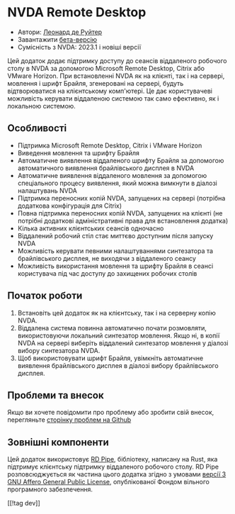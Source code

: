# NVDA Remote Desktop #

* Автори: [Леонард де Руйтер][1]
* Завантажити [бета-версію][2]
* Сумісність з NVDA: 2023.1 і новіші версії

Цей додаток додає підтримку доступу до сеансів віддаленого робочого столу в
NVDA за допомогою Microsoft Remote Desktop, Citrix або VMware Horizon.  При
встановленні NVDA як на клієнті, так і на сервері, мовлення і шрифт Брайля,
згенеровані на сервері, будуть відтворюватися на клієнтському комп'ютері.
Це дає користувачеві можливість керувати віддаленою системою так само
ефективно, як і локальною системою.

## Особливості

* Підтримка Microsoft Remote Desktop, Citrix і VMware Horizon
* Виведення мовлення та шрифту Брайля
* Автоматичне виявлення віддаленого шрифту Брайля за допомогою автоматичного
  виявлення брайлівського дисплея в NVDA
* Автоматичне виявлення віддаленого мовлення за допомогою спеціального
  процесу виявлення, який можна вимкнути в діалозі налаштувань NVDA
* Підтримка переносних копій NVDA, запущених на сервері (потрібна додаткова
  конфігурація для Citrix)
* Повна підтримка переносних копій NVDA, запущених на клієнті (не потрібні
  додаткові адміністративні права для встановлення додатка)
* Кілька активних клієнтських сеансів одночасно
* Віддалений робочий стіл стає миттєво доступним після запуску NVDA
* Можливість керувати певними налаштуваннями синтезатора та брайлівського
  дисплея, не виходячи з віддаленого сеансу
* Можливість використання мовлення та шрифту Брайля в сеансі користувача під
  час доступу до захищених робочих столів

## Початок роботи

1. Встановіть цей додаток як на клієнтську, так і на серверну копію NVDA.
1. Віддалена система повинна автоматично почати розмовляти, використовуючи
   локальний синтезатор мовлення. Якщо ні, в копії NVDA на сервері виберіть
   віддалений синтезатор мовлення у діалозі вибору синтезатора NVDA.
1. Щоб використовувати шрифт Брайля, увімкніть автоматичне виявлення
   брайлівського дисплея в діалозі вибору брайлівського дисплея.

## Проблеми та внесок

Якщо ви хочете повідомити про проблему або зробити свій внесок, перегляньте
[сторінку проблем на Github][3]

## Зовнішні компоненти

Цей додаток використовує [RD Pipe][4], бібліотеку, написану на Rust, яка
підтримує клієнтську підтримку віддаленого робочого столу. RD Pipe
розповсюджується як частина цього додатка згідно з умовами [версії 3 GNU
Affero General Public License][5], опублікованої Фондом вільного програмного
забезпечення.

[[!tag dev]]

[1]: https://github.com/leonardder/

[2]: https://www.nvaccess.org/addonStore/legacy?file=nvdaRd-beta

[3]: https://github.com/leonardder/nvdaRd/issues

[4]: https://github.com/leonardder/rd_pipe-rs

[5]: https://github.com/leonardder/rd_pipe-rs/blob/master/LICENSE
